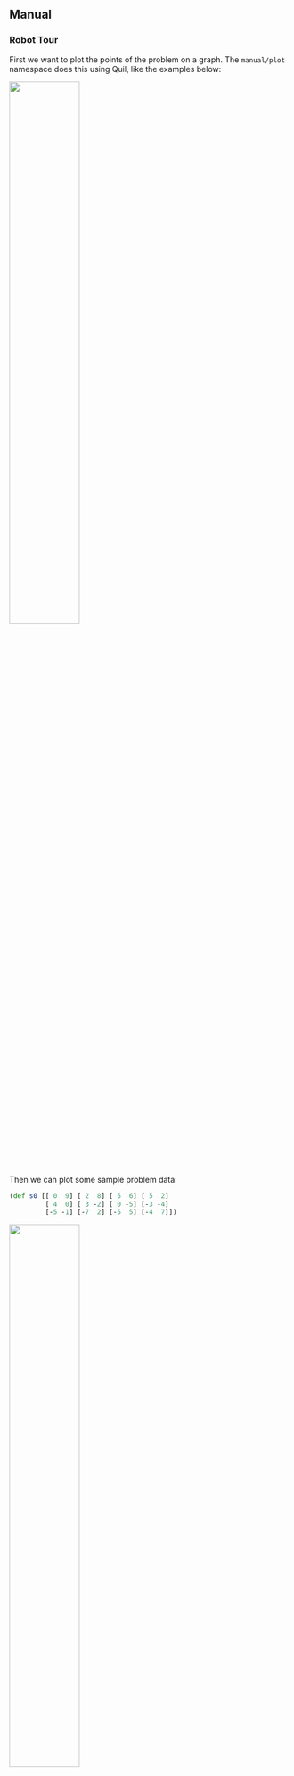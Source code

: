 ## Manual

### Robot Tour

First we want to plot the points of the problem on a graph. The `manual/plot` namespace does this using Quil, like the examples below:

<img src="https://raw.github.com/marsmining/manual/master/doc/img/robot-tour-00.png"
     width="50%">

Then we can plot some sample problem data:

```clojure
(def s0 [[ 0  9] [ 2  8] [ 5  6] [ 5  2]
         [ 4  0] [ 3 -2] [ 0 -5] [-3 -4]
         [-5 -1] [-7  2] [-5  5] [-4  7]])
```

<img src="https://raw.github.com/marsmining/manual/master/doc/img/robot-tour-01.png"
     width="50%">

And after using the simple "nearest neighbor" heuristic, starting with the first point in the list:

<img src="https://raw.github.com/marsmining/manual/master/doc/img/robot-tour-02.png"
     width="50%">

Tagged repo at this point with [nearest-neighbor](https://github.com/marsmining/manual/blob/nearest-neighbor/src/manual/robot_tour.clj) tag.